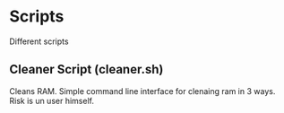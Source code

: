 # Scripts
Different scripts


## Cleaner Script (cleaner.sh)
Cleans RAM.
Simple command line interface for clenaing ram in 3 ways. Risk is un user himself.
